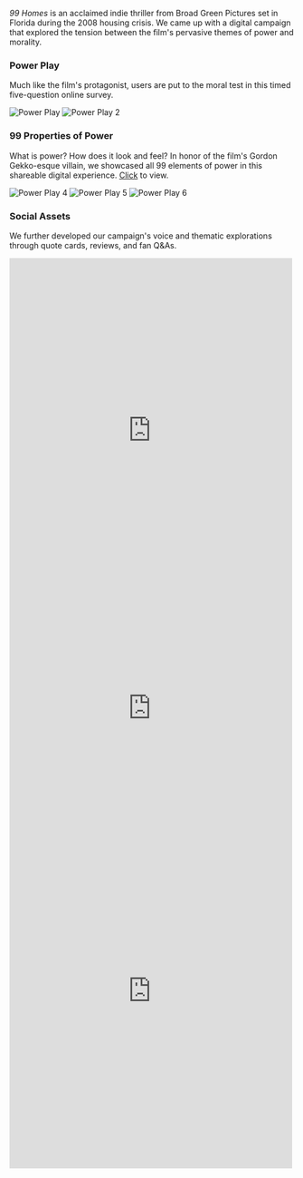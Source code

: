 <i>99 Homes</i> is an acclaimed indie thriller from Broad Green Pictures set in Florida during the 2008 housing crisis. We came up with a digital campaign that explored the tension between the film's pervasive themes of power and morality.  

### Power Play

Much like the film's protagonist, users are put to the moral test in this timed five-question online survey. 

![Power Play](/images/99homespowerplay.jpg)
![Power Play 2](/images/99homespowerplay2.jpg)
### 99 Properties of Power 

What is power? How does it look and feel? In honor of the film's Gordon Gekko-esque villain, we showcased all 99 elements of power in this shareable digital experience. [Click](http://www.99homesmovie.com/properties/) to view.

![Power Play 4](/images/99homeswebsite.png)
![Power Play 5](/images/99homeswebsite2.png)
![Power Play 6](/images/99homeswebsite3.png)

### Social Assets

We further developed our campaign's voice and thematic explorations through quote cards, reviews, and fan Q&As.

<iframe src="https://www.facebook.com/plugins/post.php?href=https%3A%2F%2Fwww.facebook.com%2F99homesmovie%2Fposts%2F715245141954719%3A0&width=500" width="500" height="608" style="border:none;overflow:hidden" scrolling="no" frameborder="0" allowTransparency="true"></iframe>
<iframe src="https://www.facebook.com/plugins/post.php?href=https%3A%2F%2Fwww.facebook.com%2F99homesmovie%2Fposts%2F684985811647319%3A0&width=500" width="500" height="371" style="border:none;overflow:hidden" scrolling="no" frameborder="0" allowTransparency="true"></iframe>
<iframe src="https://www.facebook.com/plugins/post.php?href=https%3A%2F%2Fwww.facebook.com%2F99homesmovie%2Fposts%2F723675644445002%3A0&width=500" width="500" height="627" style="border:none;overflow:hidden" scrolling="no" frameborder="0" allowTransparency="true"></iframe>
